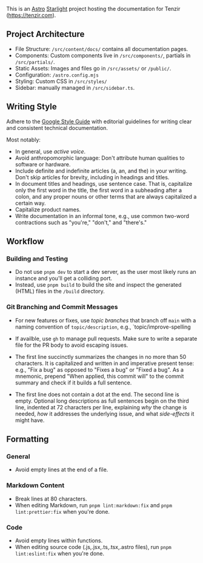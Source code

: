 This is an [Astro](https://astro.build/)
[Starlight](https://starlight.astro.build/) project hosting the documentation
for Tenzir (https://tenzir.com).

## Project Architecture

- File Structure: `/src/content/docs/` contains all documentation pages.
- Components: Custom components live in `/src/components/`, partials in
  `/src/partials/`.
- Static Assets: Images and files go in `/src/assets/` or `/public/`.
- Configuration: `/astro.config.mjs`
- Styling: Custom CSS in `/src/styles/`
- Sidebar: manually managed in `/src/sidebar.ts`.

## Writing Style

Adhere to the [Google Style Guide](https://developers.google.com/style) with
editorial guidelines for writing clear and consistent technical documentation.

Most notably:

- In general, use _active voice_.
- Avoid anthropomorphic language: Don't attribute human qualities to software or
  hardware.
- Include definite and indefinite articles (a, an, and the) in your writing.
  Don't skip articles for brevity, including in headings and titles.
- In document titles and headings, use sentence case. That is, capitalize only
  the first word in the title, the first word in a subheading after a colon, and
  any proper nouns or other terms that are always capitalized a certain way.
- Capitalize product names.
- Write documentation in an informal tone, e.g., use common two-word
  contractions such as "you're," "don't," and "there's."

## Workflow

### Building and Testing

- Do not use `pnpm dev` to start a dev server, as the user most likely runs an
  instance and you'll get a colliding port.
- Instead, use `pnpm build` to build the site and inspect the generated (HTML)
  files in the `/build` directory.

### Git Branching and Commit Messages

- For new features or fixes, use _topic branches_ that branch off `main` with
  a naming convention of `topic/description`, e.g., `topic/improve-spelling

- If availble, use `gh` to manage pull requests. Make sure to write a separate
  file for the PR body to avoid escaping issues.

- The first line succinctly summarizes the changes in no more than 50
  characters. It is capitalized and written in and imperative present tense:
  e.g., "Fix a bug" as opposed to "Fixes a bug" or "Fixed a bug". As a
  mnemonic, prepend "When applied, this commit will" to the commit summary and
  check if it builds a full sentence.

- The first line does not contain a dot at the end. The second line is empty.
  Optional long descriptions as full sentences begin on the third line, indented
  at 72 characters per line, explaining _why_ the change is needed, _how_ it
  addresses the underlying issue, and what _side-effects_ it might have.

## Formatting

### General

- Avoid empty lines at the end of a file.

### Markdown Content

- Break lines at 80 characters.
- When editing Markdown, run `pnpm lint:markdown:fix` and `pnpm
lint:prettier:fix` when you're done.

### Code

- Avoid empty lines within functions.
- When editing source code (.js,.jsx,.ts,.tsx,.astro files),
  run `pnpm lint:eslint:fix` when you're done.
